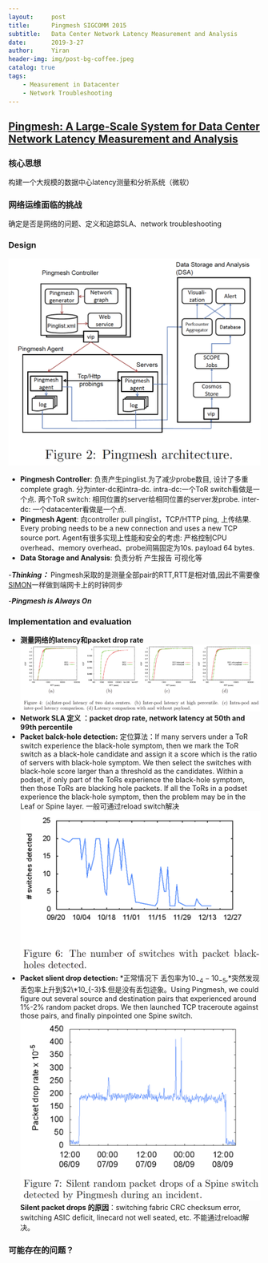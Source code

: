 ```yaml
---
layout:     post
title:      Pingmesh SIGCOMM 2015
subtitle:   Data Center Network Latency Measurement and Analysis
date:       2019-3-27
author:     Yiran
header-img: img/post-bg-coffee.jpeg
catalog: true
tags:
    - Measurement in Datacenter
    - Network Troubleshooting
---
```


## [Pingmesh: A Large-Scale System for Data Center Network Latency Measurement and Analysis](https://conferences.sigcomm.org/sigcomm/2015/pdf/papers/p139.pdf)

### 核心思想

构建一个大规模的数据中心latency测量和分析系统（微软）

### 网络运维面临的挑战

确定是否是网络的问题、定义和追踪SLA、network troubleshooting


### Design
![](/img/post-pingmesh-1.png)
- **Pingmesh Controller**: 负责产生pinglist.为了减少probe数目, 设计了多重complete gragh. 分为inter-dc和intra-dc. intra-dc:一个ToR switch看做是一个点. 两个ToR switch: 相同位置的server给相同位置的server发probe. inter-dc:  一个datacenter看做是一个点.
- **Pingmesh Agent**: 向controller pull pinglist，TCP/HTTP ping, 上传结果. Every probing needs to be a new connection and uses a new TCP source port. Agent有很多实现上性能和安全的考虑: 严格控制CPU overhead、memory overhead、probe间隔固定为10s. payload 64 bytes.
- **Data Storage and Analysis**: 负责分析 产生报告 可视化等

-***Thinking：***  Pingmesh采取的是测量全部pair的RTT,RTT是相对值,因此不需要像[SIMON](https://yi-ran.github.io/2019/03/27/SIMON-NSDI-2019/)一样做到端网卡上的时钟同步

-***Pingmesh is Always On***


### Implementation and evaluation
- **测量网络的latency和packet drop rate**
   ![](/img/post-pingmesh-2.png)
- **Network SLA 定义 ：packet drop rate, network latency at 50th and 99th percentile**
- **Packet balck-hole detection:** 定位算法：If many servers under a ToR switch experience the black-hole symptom, then we mark the ToR switch as a black-hole candidate and assign it a score which is the ratio of servers with black-hole symptom. We then select the switches with black-hole score larger than a threshold as the candidates. Within a podset, if only part of the ToRs experience the black-hole symptom, then those ToRs are blacking hole packets. If all the ToRs in a podset experience the black-hole symptom, then the problem may be in the Leaf or Spine layer. 一般可通过reload switch解决
   ![](/img/post-pingmesh-3.png)
- **Packet slient drop detection:** *正常情况下 丢包率为$10_{-4}-10_{-5}$,*突然发现丢包率上升到$2\*10_{-3}$.但是没有丢包迹象。Using Pingmesh, we could figure out several source and destination pairs that experienced around 1%-2% random packet drops. We then launched TCP traceroute against those pairs, and finally pinpointed one Spine switch.
   ![](/img/post-pingmesh-4.png) 
   **Silent packet drops 的原因**：switching fabric CRC checksum error, switching ASIC deficit, linecard not well seated, etc. 不能通过reload解决。

### 可能存在的问题？

